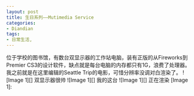 ```yaml
---
layout: post
title: 生日系列——Mutimedia Service
categories:
- Diandian
tags:
- 日常生活, 
---
```

位于学校的图书馆，有数台双显示器的工作站电脑，装有正版的从Fireworks到Premier CS3的设计软件，缺点就是每台电脑的内存都只有1G，浪费了处理器。我之前就是在这里编辑的Seattle Trip的电影，可惜分辨率没调对白渲染了。 !\[Image 1\]\[\] 双显示器很帅 !\[Image 1\]\[\] 我的这台 !\[Image 1\]\[\] 正在渲染 \[Image 1\]: